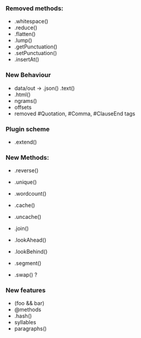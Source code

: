 ### Removed methods:
* .whitespace()
* .reduce()
* .flatten()
* .lump()
* .getPunctuation()
* .setPunctuation()
* .insertAt()


### New Behaviour
* data/out -> .json() .text()
* .html()
* ngrams()
* offsets
* removed #Quotation, #Comma, #ClauseEnd tags

### Plugin scheme
  * .extend()

### New Methods:
* .reverse()
* .unique()
* .wordcount()
* .cache()
* .uncache()
* .join()
* .lookAhead()
* .lookBehind()
* .segment()


* .swap() ?

### New features
* (foo && bar)
* @methods
* .hash()
* syllables
* paragraphs()